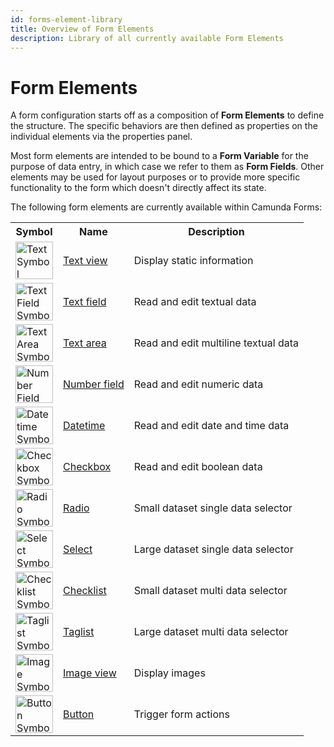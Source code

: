 ```yaml
---
id: forms-element-library
title: Overview of Form Elements
description: Library of all currently available Form Elements
---
```


# Form Elements

A form configuration starts off as a composition of **Form Elements** to define the structure. The specific behaviors are then defined as properties on the individual elements via the properties panel.

Most form elements are intended to be bound to a **Form Variable** for the purpose of data entry, in which case we refer to them as **Form Fields**. Other elements may be used for layout purposes or to provide more specific functionality to the form which doesn't directly affect its state.

The following form elements are currently available within Camunda Forms:

<table>
  <tr>
    <th>Symbol</th>
    <th>Name</th>
    <th>Description</th>
  </tr>

  <tr>
    <td><img src="/img/form-icons/form-text.svg" alt="Text Symbol" height="60"></img></td>
    <td><a href="../forms-element-library-text">Text view</a></td>
    <td>Display static information</td>
  </tr>

  <tr>
    <td><img src="/img/form-icons/form-textField.svg" alt="Text Field Symbol" height="60"></img></td>
    <td><a href="../forms-element-library-textfield">Text field</a></td>
    <td>Read and edit textual data</td>
  </tr>

   <tr>
    <td><img src="/img/form-icons/form-textArea.svg" alt="Text Area Symbol" height="60"></img></td>
    <td><a href="../forms-element-library-textarea">Text area</a></td>
    <td>Read and edit multiline textual data</td>
  </tr>  
  
  <tr>
    <td><img src="/img/form-icons/form-number.svg" alt="Number Field Symbol" height="60"></img></td>
    <td><a href="../forms-element-library-number">Number field</a></td>
    <td>Read and edit numeric data</td>
  </tr>

   <tr>
    <td><img src="/img/form-icons/form-datetime.svg" alt="Datetime Symbol" height="60"></img></td>
    <td><a href="../forms-element-library-datetime">Datetime</a></td>
    <td>Read and edit date and time data</td>
  </tr>

  <tr>
    <td><img src="/img/form-icons/form-checkbox.svg" alt="Checkbox Symbol" height="60"></img></td>
    <td><a href="../forms-element-library-checkbox">Checkbox</a></td>
    <td>Read and edit boolean data</td>
  </tr>

  <tr>
    <td><img src="/img/form-icons/form-radio.svg" alt="Radio Symbol" height="60"></img></td>
    <td><a href="../forms-element-library-radio">Radio</a></td>
    <td>Small dataset single data selector</td>
  </tr>  
  
  <tr>
    <td><img src="/img/form-icons/form-select.svg" alt="Select Symbol" height="60"></img></td>
    <td><a href="../forms-element-library-select">Select</a></td>
    <td>Large dataset single data selector</td>
  </tr>

  <tr>
    <td><img src="/img/form-icons/form-checklist.svg" alt="Checklist Symbol" height="60"></img></td>
    <td><a href="../forms-element-library-checklist">Checklist</a></td>
    <td>Small dataset multi data selector</td>
  </tr>  
  
  <tr>
    <td><img src="/img/form-icons/form-taglist.svg" alt="Taglist Symbol" height="60"></img></td>
    <td><a href="../forms-element-library-taglist">Taglist</a></td>
    <td>Large dataset multi data selector</td>
  </tr>

  <tr>
    <td><img src="/img/form-icons/form-image.svg" alt="Image Symbol" height="60"></img></td>
    <td><a href="../forms-element-library-image">Image view</a></td>
    <td>Display images</td>
  </tr>

  <tr>
    <td><img src="/img/form-icons/form-button.svg" alt="Button Symbol" height="60"></img></td>
    <td><a href="../forms-element-library-button">Button</a></td>
    <td>Trigger form actions</td>
  </tr>

</table>
